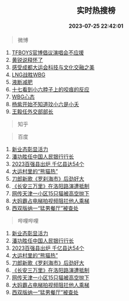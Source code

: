 <div align="center"><h2>实时热搜榜</h2><h4>2023-07-25 22:42:01</h4></div>

> 微博  

1. [TFBOYS官博倡议演唱会不应援](https://s.weibo.com/weibo?q=%23TFBOYS%E5%AE%98%E5%8D%9A%E5%80%A1%E8%AE%AE%E6%BC%94%E5%94%B1%E4%BC%9A%E4%B8%8D%E5%BA%94%E6%8F%B4%23&t=31&band_rank=1&Refer=top)<br />
2. [黄锐说释怀了](https://s.weibo.com/weibo?q=%23%E9%BB%84%E9%94%90%E8%AF%B4%E9%87%8A%E6%80%80%E4%BA%86%23&t=31&band_rank=2&Refer=top)<br />
3. [感受成都大运会科技与文化交融之美](https://s.weibo.com/weibo?q=%23%E6%84%9F%E5%8F%97%E6%88%90%E9%83%BD%E5%A4%A7%E8%BF%90%E4%BC%9A%E7%A7%91%E6%8A%80%E4%B8%8E%E6%96%87%E5%8C%96%E4%BA%A4%E8%9E%8D%E4%B9%8B%E7%BE%8E%23&t=31&band_rank=3&Refer=top)<br />
4. [LNG战胜WBG](https://s.weibo.com/weibo?q=LNG%E6%88%98%E8%83%9CWBG&t=31&band_rank=4&Refer=top)<br />
5. [液断减肥](https://s.weibo.com/weibo?q=%E6%B6%B2%E6%96%AD%E5%87%8F%E8%82%A5&t=31&band_rank=5&Refer=top)<br />
6. [十七看到小六脖子上的咬痕的反应](https://s.weibo.com/weibo?q=%23%E5%8D%81%E4%B8%83%E7%9C%8B%E5%88%B0%E5%B0%8F%E5%85%AD%E8%84%96%E5%AD%90%E4%B8%8A%E7%9A%84%E5%92%AC%E7%97%95%E7%9A%84%E5%8F%8D%E5%BA%94%23&t=31&band_rank=6&Refer=top)<br />
7. [WBG心态](https://s.weibo.com/weibo?q=%23WBG%E5%BF%83%E6%80%81%23&t=31&band_rank=7&Refer=top)<br />
8. [杨紫开始不知道玟小六是小夭](https://s.weibo.com/weibo?q=%23%E6%9D%A8%E7%B4%AB%E5%BC%80%E5%A7%8B%E4%B8%8D%E7%9F%A5%E9%81%93%E7%8E%9F%E5%B0%8F%E5%85%AD%E6%98%AF%E5%B0%8F%E5%A4%AD%23&t=31&band_rank=8&Refer=top)<br />
9. [王毅任外交部部长](https://s.weibo.com/weibo?q=%23%E7%8E%8B%E6%AF%85%E4%BB%BB%E5%A4%96%E4%BA%A4%E9%83%A8%E9%83%A8%E9%95%BF%23&t=31&band_rank=9&Refer=top)<br />

> 知乎  


> 百度  

1. [新业态彰显活力](https://www.baidu.com/s?wd=%E6%96%B0%E4%B8%9A%E6%80%81%E5%BD%B0%E6%98%BE%E6%B4%BB%E5%8A%9B&sa=fyb_news&rsv_dl=fyb_news)<br />
2. [潘功胜任中国人民银行行长](https://www.baidu.com/s?wd=%E6%BD%98%E5%8A%9F%E8%83%9C%E4%BB%BB%E4%B8%AD%E5%9B%BD%E4%BA%BA%E6%B0%91%E9%93%B6%E8%A1%8C%E8%A1%8C%E9%95%BF&sa=fyb_news&rsv_dl=fyb_news)<br />
3. [2023百强县出炉 千亿县达54个](https://www.baidu.com/s?wd=2023%E7%99%BE%E5%BC%BA%E5%8E%BF%E5%87%BA%E7%82%89+%E5%8D%83%E4%BA%BF%E5%8E%BF%E8%BE%BE54%E4%B8%AA&sa=fyb_news&rsv_dl=fyb_news)<br />
4. [大运村里的“熊猫热”](https://www.baidu.com/s?wd=%E5%A4%A7%E8%BF%90%E6%9D%91%E9%87%8C%E7%9A%84%E2%80%9C%E7%86%8A%E7%8C%AB%E7%83%AD%E2%80%9D&sa=fyb_news&rsv_dl=fyb_news)<br />
5. [刀郎新歌《罗刹海市》后劲好大](https://www.baidu.com/s?wd=%E5%88%80%E9%83%8E%E6%96%B0%E6%AD%8C%E3%80%8A%E7%BD%97%E5%88%B9%E6%B5%B7%E5%B8%82%E3%80%8B%E5%90%8E%E5%8A%B2%E5%A5%BD%E5%A4%A7&sa=fyb_news&rsv_dl=fyb_news)<br />
6. [《长安三万里》在洛阳路演遭抵制](https://www.baidu.com/s?wd=%E3%80%8A%E9%95%BF%E5%AE%89%E4%B8%89%E4%B8%87%E9%87%8C%E3%80%8B%E5%9C%A8%E6%B4%9B%E9%98%B3%E8%B7%AF%E6%BC%94%E9%81%AD%E6%8A%B5%E5%88%B6&sa=fyb_news&rsv_dl=fyb_news)<br />
7. [网传天津一小区15只猫被高空抛下](https://www.baidu.com/s?wd=%E7%BD%91%E4%BC%A0%E5%A4%A9%E6%B4%A5%E4%B8%80%E5%B0%8F%E5%8C%BA15%E5%8F%AA%E7%8C%AB%E8%A2%AB%E9%AB%98%E7%A9%BA%E6%8A%9B%E4%B8%8B&sa=fyb_news&rsv_dl=fyb_news)<br />
8. [大妈霸占电梯拍视频阻拦他人乘梯](https://www.baidu.com/s?wd=%E5%A4%A7%E5%A6%88%E9%9C%B8%E5%8D%A0%E7%94%B5%E6%A2%AF%E6%8B%8D%E8%A7%86%E9%A2%91%E9%98%BB%E6%8B%A6%E4%BB%96%E4%BA%BA%E4%B9%98%E6%A2%AF&sa=fyb_news&rsv_dl=fyb_news)<br />
9. [西双版纳一“猛男餐厅”被查处](https://www.baidu.com/s?wd=%E8%A5%BF%E5%8F%8C%E7%89%88%E7%BA%B3%E4%B8%80%E2%80%9C%E7%8C%9B%E7%94%B7%E9%A4%90%E5%8E%85%E2%80%9D%E8%A2%AB%E6%9F%A5%E5%A4%84&sa=fyb_news&rsv_dl=fyb_news)<br />

> 哔哩哔哩  

1. [新业态彰显活力](https://www.baidu.com/s?wd=%E6%96%B0%E4%B8%9A%E6%80%81%E5%BD%B0%E6%98%BE%E6%B4%BB%E5%8A%9B&sa=fyb_news&rsv_dl=fyb_news)<br />
2. [潘功胜任中国人民银行行长](https://www.baidu.com/s?wd=%E6%BD%98%E5%8A%9F%E8%83%9C%E4%BB%BB%E4%B8%AD%E5%9B%BD%E4%BA%BA%E6%B0%91%E9%93%B6%E8%A1%8C%E8%A1%8C%E9%95%BF&sa=fyb_news&rsv_dl=fyb_news)<br />
3. [2023百强县出炉 千亿县达54个](https://www.baidu.com/s?wd=2023%E7%99%BE%E5%BC%BA%E5%8E%BF%E5%87%BA%E7%82%89+%E5%8D%83%E4%BA%BF%E5%8E%BF%E8%BE%BE54%E4%B8%AA&sa=fyb_news&rsv_dl=fyb_news)<br />
4. [大运村里的“熊猫热”](https://www.baidu.com/s?wd=%E5%A4%A7%E8%BF%90%E6%9D%91%E9%87%8C%E7%9A%84%E2%80%9C%E7%86%8A%E7%8C%AB%E7%83%AD%E2%80%9D&sa=fyb_news&rsv_dl=fyb_news)<br />
5. [刀郎新歌《罗刹海市》后劲好大](https://www.baidu.com/s?wd=%E5%88%80%E9%83%8E%E6%96%B0%E6%AD%8C%E3%80%8A%E7%BD%97%E5%88%B9%E6%B5%B7%E5%B8%82%E3%80%8B%E5%90%8E%E5%8A%B2%E5%A5%BD%E5%A4%A7&sa=fyb_news&rsv_dl=fyb_news)<br />
6. [《长安三万里》在洛阳路演遭抵制](https://www.baidu.com/s?wd=%E3%80%8A%E9%95%BF%E5%AE%89%E4%B8%89%E4%B8%87%E9%87%8C%E3%80%8B%E5%9C%A8%E6%B4%9B%E9%98%B3%E8%B7%AF%E6%BC%94%E9%81%AD%E6%8A%B5%E5%88%B6&sa=fyb_news&rsv_dl=fyb_news)<br />
7. [网传天津一小区15只猫被高空抛下](https://www.baidu.com/s?wd=%E7%BD%91%E4%BC%A0%E5%A4%A9%E6%B4%A5%E4%B8%80%E5%B0%8F%E5%8C%BA15%E5%8F%AA%E7%8C%AB%E8%A2%AB%E9%AB%98%E7%A9%BA%E6%8A%9B%E4%B8%8B&sa=fyb_news&rsv_dl=fyb_news)<br />
8. [大妈霸占电梯拍视频阻拦他人乘梯](https://www.baidu.com/s?wd=%E5%A4%A7%E5%A6%88%E9%9C%B8%E5%8D%A0%E7%94%B5%E6%A2%AF%E6%8B%8D%E8%A7%86%E9%A2%91%E9%98%BB%E6%8B%A6%E4%BB%96%E4%BA%BA%E4%B9%98%E6%A2%AF&sa=fyb_news&rsv_dl=fyb_news)<br />
9. [西双版纳一“猛男餐厅”被查处](https://www.baidu.com/s?wd=%E8%A5%BF%E5%8F%8C%E7%89%88%E7%BA%B3%E4%B8%80%E2%80%9C%E7%8C%9B%E7%94%B7%E9%A4%90%E5%8E%85%E2%80%9D%E8%A2%AB%E6%9F%A5%E5%A4%84&sa=fyb_news&rsv_dl=fyb_news)<br />
